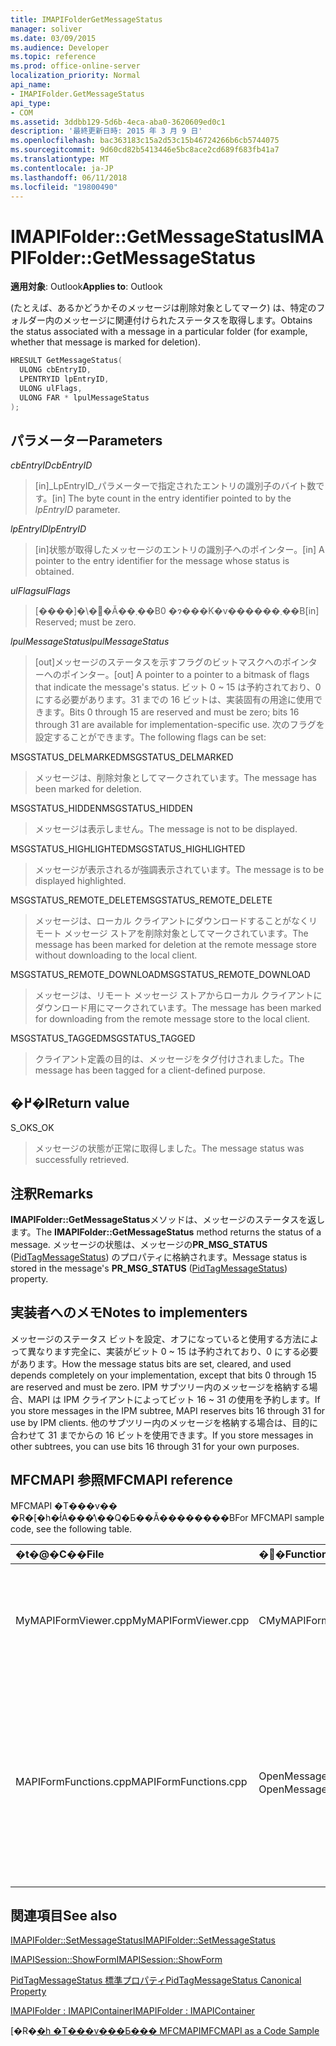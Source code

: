 ```yaml
---
title: IMAPIFolderGetMessageStatus
manager: soliver
ms.date: 03/09/2015
ms.audience: Developer
ms.topic: reference
ms.prod: office-online-server
localization_priority: Normal
api_name:
- IMAPIFolder.GetMessageStatus
api_type:
- COM
ms.assetid: 3ddbb129-5d6b-4eca-aba0-3620609ed0c1
description: '最終更新日時: 2015 年 3 月 9 日'
ms.openlocfilehash: bac363183c15a2d53c15b46724266b6cb5744075
ms.sourcegitcommit: 9d60cd82b5413446e5bc8ace2cd689f683fb41a7
ms.translationtype: MT
ms.contentlocale: ja-JP
ms.lasthandoff: 06/11/2018
ms.locfileid: "19800490"
---
```

# <a name="imapifoldergetmessagestatus"></a><span data-ttu-id="f1db1-103">IMAPIFolder::GetMessageStatus</span><span class="sxs-lookup"><span data-stu-id="f1db1-103">IMAPIFolder::GetMessageStatus</span></span>

  
  
<span data-ttu-id="f1db1-104">**適用対象**: Outlook</span><span class="sxs-lookup"><span data-stu-id="f1db1-104">**Applies to**: Outlook</span></span> 
  
<span data-ttu-id="f1db1-105">(たとえば、あるかどうかそのメッセージは削除対象としてマーク) は、特定のフォルダー内のメッセージに関連付けられたステータスを取得します。</span><span class="sxs-lookup"><span data-stu-id="f1db1-105">Obtains the status associated with a message in a particular folder (for example, whether that message is marked for deletion).</span></span>
  
```cpp
HRESULT GetMessageStatus(
  ULONG cbEntryID,
  LPENTRYID lpEntryID,
  ULONG ulFlags,
  ULONG FAR * lpulMessageStatus
);
```

## <a name="parameters"></a><span data-ttu-id="f1db1-106">パラメーター</span><span class="sxs-lookup"><span data-stu-id="f1db1-106">Parameters</span></span>

 <span data-ttu-id="f1db1-107">_cbEntryID_</span><span class="sxs-lookup"><span data-stu-id="f1db1-107">_cbEntryID_</span></span>
  
> <span data-ttu-id="f1db1-108">[in]_LpEntryID_パラメーターで指定されたエントリの識別子のバイト数です。</span><span class="sxs-lookup"><span data-stu-id="f1db1-108">[in] The byte count in the entry identifier pointed to by the  _lpEntryID_ parameter.</span></span> 
    
 <span data-ttu-id="f1db1-109">_lpEntryID_</span><span class="sxs-lookup"><span data-stu-id="f1db1-109">_lpEntryID_</span></span>
  
> <span data-ttu-id="f1db1-110">[in]状態が取得したメッセージのエントリの識別子へのポインター。</span><span class="sxs-lookup"><span data-stu-id="f1db1-110">[in] A pointer to the entry identifier for the message whose status is obtained.</span></span>
    
 <span data-ttu-id="f1db1-111">_ulFlags_</span><span class="sxs-lookup"><span data-stu-id="f1db1-111">_ulFlags_</span></span>
  
> <span data-ttu-id="f1db1-112">[����]�\�񂳂�Ă��܂��B0 �ɂ���K�v������܂��B</span><span class="sxs-lookup"><span data-stu-id="f1db1-112">[in] Reserved; must be zero.</span></span>
    
 <span data-ttu-id="f1db1-113">_lpulMessageStatus_</span><span class="sxs-lookup"><span data-stu-id="f1db1-113">_lpulMessageStatus_</span></span>
  
> <span data-ttu-id="f1db1-114">[out]メッセージのステータスを示すフラグのビットマスクへのポインターへのポインター。</span><span class="sxs-lookup"><span data-stu-id="f1db1-114">[out] A pointer to a pointer to a bitmask of flags that indicate the message's status.</span></span> <span data-ttu-id="f1db1-115">ビット 0 ~ 15 は予約されており、0 にする必要があります。31 までの 16 ビットは、実装固有の用途に使用できます。</span><span class="sxs-lookup"><span data-stu-id="f1db1-115">Bits 0 through 15 are reserved and must be zero; bits 16 through 31 are available for implementation-specific use.</span></span> <span data-ttu-id="f1db1-116">次のフラグを設定することができます。</span><span class="sxs-lookup"><span data-stu-id="f1db1-116">The following flags can be set:</span></span>
    
<span data-ttu-id="f1db1-117">MSGSTATUS_DELMARKED</span><span class="sxs-lookup"><span data-stu-id="f1db1-117">MSGSTATUS_DELMARKED</span></span> 
  
> <span data-ttu-id="f1db1-118">メッセージは、削除対象としてマークされています。</span><span class="sxs-lookup"><span data-stu-id="f1db1-118">The message has been marked for deletion.</span></span>
    
<span data-ttu-id="f1db1-119">MSGSTATUS_HIDDEN</span><span class="sxs-lookup"><span data-stu-id="f1db1-119">MSGSTATUS_HIDDEN</span></span> 
  
> <span data-ttu-id="f1db1-120">メッセージは表示しません。</span><span class="sxs-lookup"><span data-stu-id="f1db1-120">The message is not to be displayed.</span></span> 
    
<span data-ttu-id="f1db1-121">MSGSTATUS_HIGHLIGHTED</span><span class="sxs-lookup"><span data-stu-id="f1db1-121">MSGSTATUS_HIGHLIGHTED</span></span> 
  
> <span data-ttu-id="f1db1-122">メッセージが表示されるが強調表示されています。</span><span class="sxs-lookup"><span data-stu-id="f1db1-122">The message is to be displayed highlighted.</span></span>
    
<span data-ttu-id="f1db1-123">MSGSTATUS_REMOTE_DELETE</span><span class="sxs-lookup"><span data-stu-id="f1db1-123">MSGSTATUS_REMOTE_DELETE</span></span> 
  
> <span data-ttu-id="f1db1-124">メッセージは、ローカル クライアントにダウンロードすることがなくリモート メッセージ ストアを削除対象としてマークされています。</span><span class="sxs-lookup"><span data-stu-id="f1db1-124">The message has been marked for deletion at the remote message store without downloading to the local client.</span></span>
    
<span data-ttu-id="f1db1-125">MSGSTATUS_REMOTE_DOWNLOAD</span><span class="sxs-lookup"><span data-stu-id="f1db1-125">MSGSTATUS_REMOTE_DOWNLOAD</span></span> 
  
> <span data-ttu-id="f1db1-126">メッセージは、リモート メッセージ ストアからローカル クライアントにダウンロード用にマークされています。</span><span class="sxs-lookup"><span data-stu-id="f1db1-126">The message has been marked for downloading from the remote message store to the local client.</span></span>
    
<span data-ttu-id="f1db1-127">MSGSTATUS_TAGGED</span><span class="sxs-lookup"><span data-stu-id="f1db1-127">MSGSTATUS_TAGGED</span></span> 
  
> <span data-ttu-id="f1db1-128">クライアント定義の目的は、メッセージをタグ付けされました。</span><span class="sxs-lookup"><span data-stu-id="f1db1-128">The message has been tagged for a client-defined purpose.</span></span>
    
## <a name="return-value"></a><span data-ttu-id="f1db1-129">�߂�l</span><span class="sxs-lookup"><span data-stu-id="f1db1-129">Return value</span></span>

<span data-ttu-id="f1db1-130">S_OK</span><span class="sxs-lookup"><span data-stu-id="f1db1-130">S_OK</span></span> 
  
> <span data-ttu-id="f1db1-131">メッセージの状態が正常に取得しました。</span><span class="sxs-lookup"><span data-stu-id="f1db1-131">The message status was successfully retrieved.</span></span>
    
## <a name="remarks"></a><span data-ttu-id="f1db1-132">注釈</span><span class="sxs-lookup"><span data-stu-id="f1db1-132">Remarks</span></span>

<span data-ttu-id="f1db1-133">**IMAPIFolder::GetMessageStatus**メソッドは、メッセージのステータスを返します。</span><span class="sxs-lookup"><span data-stu-id="f1db1-133">The **IMAPIFolder::GetMessageStatus** method returns the status of a message.</span></span> <span data-ttu-id="f1db1-134">メッセージの状態は、メッセージの**PR_MSG_STATUS** ([PidTagMessageStatus](pidtagmessagestatus-canonical-property.md)) のプロパティに格納されます。</span><span class="sxs-lookup"><span data-stu-id="f1db1-134">Message status is stored in the message's **PR_MSG_STATUS** ([PidTagMessageStatus](pidtagmessagestatus-canonical-property.md)) property.</span></span> 
  
## <a name="notes-to-implementers"></a><span data-ttu-id="f1db1-135">実装者へのメモ</span><span class="sxs-lookup"><span data-stu-id="f1db1-135">Notes to implementers</span></span>

<span data-ttu-id="f1db1-136">メッセージのステータス ビットを設定、オフになっていると使用する方法によって異なります完全に、実装がビット 0 ~ 15 は予約されており、0 にする必要があります。</span><span class="sxs-lookup"><span data-stu-id="f1db1-136">How the message status bits are set, cleared, and used depends completely on your implementation, except that bits 0 through 15 are reserved and must be zero.</span></span> <span data-ttu-id="f1db1-137">IPM サブツリー内のメッセージを格納する場合、MAPI は IPM クライアントによってビット 16 ~ 31 の使用を予約します。</span><span class="sxs-lookup"><span data-stu-id="f1db1-137">If you store messages in the IPM subtree, MAPI reserves bits 16 through 31 for use by IPM clients.</span></span> <span data-ttu-id="f1db1-138">他のサブツリー内のメッセージを格納する場合は、目的に合わせて 31 までからの 16 ビットを使用できます。</span><span class="sxs-lookup"><span data-stu-id="f1db1-138">If you store messages in other subtrees, you can use bits 16 through 31 for your own purposes.</span></span>
  
## <a name="mfcmapi-reference"></a><span data-ttu-id="f1db1-139">MFCMAPI 参照</span><span class="sxs-lookup"><span data-stu-id="f1db1-139">MFCMAPI reference</span></span>

<span data-ttu-id="f1db1-140">MFCMAPI �T���v�� �R�[�h�ł́A���̕\��Q�Ƃ��Ă��������B</span><span class="sxs-lookup"><span data-stu-id="f1db1-140">For MFCMAPI sample code, see the following table.</span></span>
  
|<span data-ttu-id="f1db1-141">**�t�@�C��**</span><span class="sxs-lookup"><span data-stu-id="f1db1-141">**File**</span></span>|<span data-ttu-id="f1db1-142">**�֐�**</span><span class="sxs-lookup"><span data-stu-id="f1db1-142">**Function**</span></span>|<span data-ttu-id="f1db1-143">**�R�����g**</span><span class="sxs-lookup"><span data-stu-id="f1db1-143">**Comment**</span></span>|
|:-----|:-----|:-----|
|<span data-ttu-id="f1db1-144">MyMAPIFormViewer.cpp</span><span class="sxs-lookup"><span data-stu-id="f1db1-144">MyMAPIFormViewer.cpp</span></span>  <br/> |<span data-ttu-id="f1db1-145">CMyMAPIFormViewer::GetNextMessage</span><span class="sxs-lookup"><span data-stu-id="f1db1-145">CMyMAPIFormViewer::GetNextMessage</span></span>  <br/> |<span data-ttu-id="f1db1-146">MFCMAPI では、 **IMAPIFolder::GetMessageStatus**メソッドを使用して、表示される次のメッセージのステータスを取得します。</span><span class="sxs-lookup"><span data-stu-id="f1db1-146">MFCMAPI uses the **IMAPIFolder::GetMessageStatus** method to get the status of the next message to be displayed.</span></span>  <br/> |
|<span data-ttu-id="f1db1-147">MAPIFormFunctions.cpp</span><span class="sxs-lookup"><span data-stu-id="f1db1-147">MAPIFormFunctions.cpp</span></span>  <br/> |<span data-ttu-id="f1db1-148">OpenMessageNonModal と OpenMessageModal</span><span class="sxs-lookup"><span data-stu-id="f1db1-148">OpenMessageNonModal and OpenMessageModal</span></span>  <br/> |<span data-ttu-id="f1db1-149">MFCMAPI では、 **IMAPIFolder::GetMessageStatus**メソッドを使用して、フォームのビューアーでは、CMyMAPIFormViewer または[IMAPISession::ShowForm](imapisession-showform.md)に渡すことを表示するメッセージのステータスを取得します。</span><span class="sxs-lookup"><span data-stu-id="f1db1-149">MFCMAPI uses the **IMAPIFolder::GetMessageStatus** method to get the status of the message to be displayed to pass to the form viewer, which is either CMyMAPIFormViewer or [IMAPISession::ShowForm](imapisession-showform.md).</span></span>  <br/> |
   
## <a name="see-also"></a><span data-ttu-id="f1db1-150">関連項目</span><span class="sxs-lookup"><span data-stu-id="f1db1-150">See also</span></span>



[<span data-ttu-id="f1db1-151">IMAPIFolder::SetMessageStatus</span><span class="sxs-lookup"><span data-stu-id="f1db1-151">IMAPIFolder::SetMessageStatus</span></span>](imapifolder-setmessagestatus.md)
  
[<span data-ttu-id="f1db1-152">IMAPISession::ShowForm</span><span class="sxs-lookup"><span data-stu-id="f1db1-152">IMAPISession::ShowForm</span></span>](imapisession-showform.md)
  
[<span data-ttu-id="f1db1-153">PidTagMessageStatus 標準プロパティ</span><span class="sxs-lookup"><span data-stu-id="f1db1-153">PidTagMessageStatus Canonical Property</span></span>](pidtagmessagestatus-canonical-property.md)
  
[<span data-ttu-id="f1db1-154">IMAPIFolder : IMAPIContainer</span><span class="sxs-lookup"><span data-stu-id="f1db1-154">IMAPIFolder : IMAPIContainer</span></span>](imapifolderimapicontainer.md)


<span data-ttu-id="f1db1-155">[�R�[�h �T���v���Ƃ��� MFCMAPI](mfcmapi-as-a-code-sample.md)</span><span class="sxs-lookup"><span data-stu-id="f1db1-155">[MFCMAPI as a Code Sample](mfcmapi-as-a-code-sample.md)</span></span>

